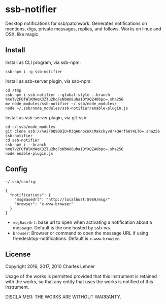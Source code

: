 # ssb-notifier

Desktop notifications for ssb/patchwork. Generates notifications on mentions,
digs, private messages, replies, and follows. Works on linux and OSX, like magic.

## Install

Install as CLI program, via ssb-npm:

```
ssb-npm i -g ssb-notifier
```

Install as ssb-server plugin, via ssb-npm:

```
cd /tmp
ssb-npm i ssb-notifier --global-style --branch %meTv2FOfWlKMAqK3ZTu2hqFsNbWO8uha1DYXQZ40bpc=.sha256
mv node_modules/ssb-notifier ~/.ssb/node_modules/
node ~/.ssb/node_modules/ssb-notifier/enable-plugin.js
```

Install as ssb-server plugin, via git-ssb:

```
cd ~/.ssb/node_modules
git clone ssb://%A2FOQ9DDID+M3qAUnocWXcMakckyvUr+QArf66Y4LT0=.sha256 ssb-notifier
cd ssb-notifier
ssb-npm i --branch %meTv2FOfWlKMAqK3ZTu2hqFsNbWO8uha1DYXQZ40bpc=.sha256
node enable-plugin.js
```

## Config

`~/.ssb/config`:
```
{
  "notifications": {
    "msgBaseUrl": "http://localhost:8989/msg/"
    "browser": "x-www-browser"
  }
}
```
- `msgBaseUrl`: base url to open when activating a notification about a message. Default is the one hosted by ssb-ws.
- `browser`: Browser or command to open the message URL if using freedesktop-notifications. Default is `x-www-browser`.

## License

Copyright 2016, 2017, 2010 Charles Lehner

Usage of the works is permitted provided that this instrument is
retained with the works, so that any entity that uses the works is
notified of this instrument.

DISCLAIMER: THE WORKS ARE WITHOUT WARRANTY.
